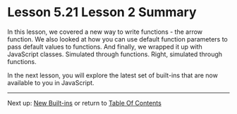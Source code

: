 # Lesson 5.21 Lesson 2 Summary

In this lesson, we covered a new way to write functions - the arrow function. We also looked at how you can use default function parameters to pass default values to functions. And finally, we wrapped it up with JavaScript classes. Simulated through functions. Right, simulated through functions. 

In the next lesson, you will explore the latest set of built-ins that are now available to you in JavaScript.

- - -
Next up: [New Built-ins](ND024_Part3_Lesson06_01.md) or return to [Table Of Contents](./ND024_TableOfContents.md)
